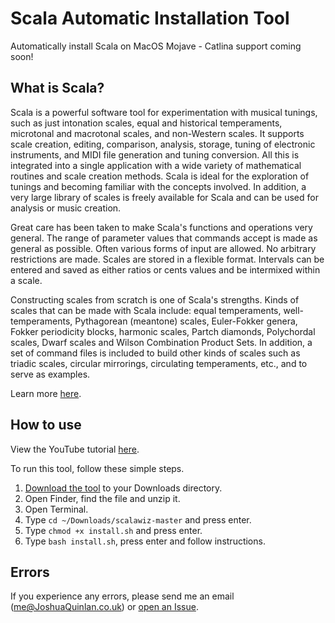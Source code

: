 # Scala Automatic Installation Tool
Automatically install Scala on MacOS Mojave - Catlina support coming soon!

## What is Scala?
Scala is a powerful software tool for experimentation with musical tunings, such as just intonation scales, equal and historical temperaments, microtonal and macrotonal scales, and non-Western scales. It supports scale creation, editing, comparison, analysis, storage, tuning of electronic instruments, and MIDI file generation and tuning conversion. All this is integrated into a single application with a wide variety of mathematical routines and scale creation methods. Scala is ideal for the exploration of tunings and becoming familiar with the concepts involved. In addition, a very large library of scales is freely available for Scala and can be used for analysis or music creation.

Great care has been taken to make Scala's functions and operations very general. The range of parameter values that commands accept is made as general as possible. Often various forms of input are allowed. No arbitrary restrictions are made. Scales are stored in a flexible format. Intervals can be entered and saved as either ratios or cents values and be intermixed within a scale.

Constructing scales from scratch is one of Scala's strengths. Kinds of scales that can be made with Scala include: equal temperaments, well-temperaments, Pythagorean (meantone) scales, Euler-Fokker genera, Fokker periodicity blocks, harmonic scales, Partch diamonds, Polychordal scales, Dwarf scales and Wilson Combination Product Sets. In addition, a set of command files is included to build other kinds of scales such as triadic scales, circular mirrorings, circulating temperaments, etc., and to serve as examples. 

Learn more [here](http://www.huygens-fokker.org/scala/).

## How to use
View the YouTube tutorial [here](https://youtu.be/WPPcp1kga6g).

To run this tool, follow these simple steps.

1. [Download the tool](https://gitlab.com/JoshuaQuinlan/scalawiz/-/archive/master/scalawiz-master.zip) to your Downloads directory.
2. Open Finder, find the file and unzip it.
3. Open Terminal.
4. Type `cd ~/Downloads/scalawiz-master` and press enter.
5. Type `chmod +x install.sh` and press enter.
6. Type `bash install.sh`, press enter and follow instructions.

## Errors
If you experience any errors, please send me an email (me@JoshuaQuinlan.co.uk) or [open an Issue](https://gitlab.com/JoshuaQuinlan/scalawiz/-/issues/new).
